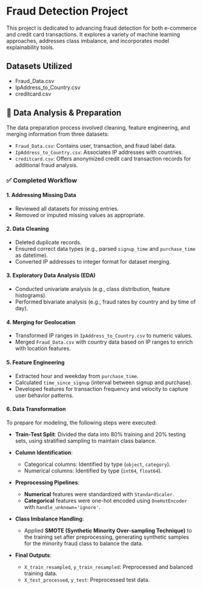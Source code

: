 # Fraud Detection Project

This project is dedicated to advancing fraud detection for both e-commerce and credit card transactions. It explores a variety of machine learning approaches, addresses class imbalance, and incorporates model explainability tools.

## Datasets Utilized
- Fraud_Data.csv
- IpAddress_to_Country.csv
- creditcard.csv

## 🧠 Data Analysis & Preparation

The data preparation process involved cleaning, feature engineering, and merging information from three datasets:

- `Fraud_Data.csv`: Contains user, transaction, and fraud label data.
- `IpAddress_to_Country.csv`: Associates IP addresses with countries.
- `creditcard.csv`: Offers anonymized credit card transaction records for additional fraud analysis.

### ✅ Completed Workflow

#### 1. Addressing Missing Data
- Reviewed all datasets for missing entries.
- Removed or imputed missing values as appropriate.

#### 2. Data Cleaning
- Deleted duplicate records.
- Ensured correct data types (e.g., parsed `signup_time` and `purchase_time` as datetime).
- Converted IP addresses to integer format for dataset merging.

#### 3. Exploratory Data Analysis (EDA)
- Conducted univariate analysis (e.g., class distribution, feature histograms).
- Performed bivariate analysis (e.g., fraud rates by country and by time of day).

#### 4. Merging for Geolocation
- Transformed IP ranges in `IpAddress_to_Country.csv` to numeric values.
- Merged `Fraud_Data.csv` with country data based on IP ranges to enrich with location features.

#### 5. Feature Engineering
- Extracted hour and weekday from `purchase_time`.
- Calculated `time_since_signup` (interval between signup and purchase).
- Developed features for transaction frequency and velocity to capture user behavior patterns.

#### 6. Data Transformation

To prepare for modeling, the following steps were executed:

- **Train-Test Split**: Divided the data into 80% training and 20% testing sets, using stratified sampling to maintain class balance.

- **Column Identification**:
  - Categorical columns: Identified by type (`object`, `category`).
  - Numerical columns: Identified by type (`int64`, `float64`).

- **Preprocessing Pipelines**:
  - **Numerical** features were standardized with `StandardScaler`.
  - **Categorical** features were one-hot encoded using `OneHotEncoder` with `handle_unknown='ignore'`.

- **Class Imbalance Handling**:
  - Applied **SMOTE (Synthetic Minority Over-sampling Technique)** to the training set after preprocessing, generating synthetic samples for the minority fraud class to balance the data.

- **Final Outputs**:
  - `X_train_resampled`, `y_train_resampled`: Preprocessed and balanced training data.
  - `X_test_processed`, `y_test`: Preprocessed test data.